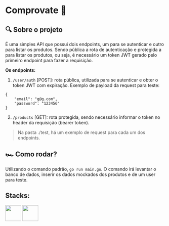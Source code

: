 # Comprovate :closed_lock_with_key:

## :mag: Sobre o projeto

É uma simples API que possui dois endpoints, um para se autenticar e outro para listar os produtos. Sendo pública a rota de autenticação e protegida a para listar os produtos, ou seja, é necessário um token JWT gerado pelo primeiro endpoint para fazer a requisição.

**Os endpoints:**
1. `/user/auth` [POST]: rota pública, utilizada para se autenticar e obter o token JWT com expiração.
Exemplo de payload da request para teste:
```
{
    "email": "g@g.com",
    "password": "123456"
}
```

2. `/products` [GET]: rota protegida, sendo necessário informar o token no header da requisição (bearer token).

> Na pasta ./test, há um exemplo de request para cada um dos endpoints.

## :racing_car: Como rodar?

Utilizando o comando padrão, `go run main.go`. O comando irá levantar o banco de dados, inserir os dados mockados dos produtos e de um user para teste.

## Stacks:
<img src="https://go.dev/blog/go-brand/Go-Logo/SVG/Go-Logo_Aqua.svg" height="50">
<img src="https://upload.wikimedia.org/wikipedia/commons/thumb/3/38/SQLite370.svg/764px-SQLite370.svg.png?20140602232932" height="50">
